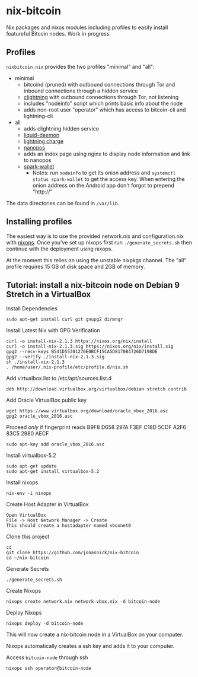 nix-bitcoin
===

Nix packages and nixos modules including profiles to easily install featureful Bitcoin nodes.
Work in progress.

Profiles
---
`nixbitcoin.nix` provides the two profiles "minimal" and "all":

* minimal
    * bitcoind (pruned) with outbound connections through Tor and inbound connections through a hidden
      service
    * [clightning](https://github.com/ElementsProject/lightning) with outbound connections through Tor, not listening
    * includes "nodeinfo" script which prints basic info about the node
    * adds non-root user "operator" which has access to bitcoin-cli and lightning-cli
* all
    * adds clightning hidden service
    * [liquid-daemon](https://github.com/blockstream/liquid)
    * [lightning charge](https://github.com/ElementsProject/lightning-charge)
    * [nanopos](https://github.com/ElementsProject/nanopos)
    * adds an index page using nginx to display node information and link to nanopos
    * [spark-wallet](https://github.com/shesek/spark-wallet)
        * Notes: run `nodeinfo` to get its onion address and `systemctl status spark-wallet` to get the access key.
            When entering the onion address on the Android app don't forgot to prepend "http://"

The data directories can be found in `/var/lib`.

Installing profiles
---
The easiest way is to use the provided network.nix and configuration.nix with [nixops](https://nixos.org/nixops/manual/).
Once you've set up nixops first run `./generate_secrets.sh` then continue with the deployment using nixops.

At the moment this relies on using the unstable nixpkgs channel.
The "all" profile requires 15 GB of disk space and 2GB of memory.

Tutorial: install a nix-bitcoin node on Debian 9 Stretch in a VirtualBox
---

Install Dependencies
```
sudo apt-get install curl git gnupg2 dirmngr
```
Install Latest Nix with GPG Verification
```
curl -o install-nix-2.1.3 https://nixos.org/nix/install
curl -o install-nix-2.1.3.sig https://nixos.org/nix/install.sig
gpg2 --recv-keys B541D55301270E0BCF15CA5D8170B4726D7198DE
gpg2 --verify ./install-nix-2.1.3.sig
sh ./install-nix-2.1.3
. /home/user/.nix-profile/etc/profile.d/nix.sh
```
Add virtualbox.list to /etc/apt/sources.list.d
```
deb http://download.virtualbox.org/virtualbox/debian stretch contrib
```
Add Oracle VirtualBox public key
```
wget https://www.virtualbox.org/download/oracle_vbox_2016.asc
gpg2 oracle_vbox_2016.asc
```
Proceed _only_ if fingerprint reads B9F8 D658 297A F3EF C18D  5CDF A2F6 83C5 2980 AECF
```
sudo apt-key add oracle_vbox_2016.asc
```
Install virtualbox-5.2
```
sudo apt-get update
sudo apt-get install virtualbox-5.2
```
Install nixops
```
nix-env -i nixops
```
Create Host Adapter in VirtualBox
```
Open VirtualBox
File -> Host Network Manager -> Create
This should create a hostadapter named vboxnet0
```
Clone this project
```
cd
git clone https://github.com/jonasnick/nix-bitcoin
cd ~/nix-bitcoin
```
Generate Secrets
```
./generate_secrets.sh
```
Create Nixops
```
nixops create network.nix network-vbox.nix -d bitcoin-node
```
Deploy Nixops
```
nixops deploy -d bitcoin-node
```
This will now create a nix-bitcoin node in a VirtualBox on your computer.

Nixops automatically creates a ssh key and adds it to your computer.

Access `bitcoin-node` through ssh

```
nixops ssh operator@bitcoin-node
```
